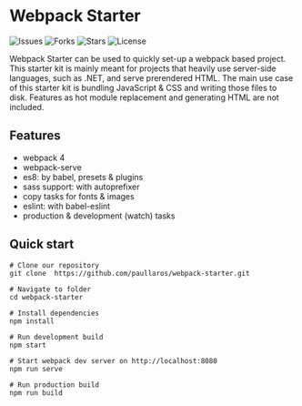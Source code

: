 # Webpack Starter

![Issues](https://img.shields.io/github/issues/paullaros/webpack-starter.svg)
![Forks](https://img.shields.io/github/forks/paullaros/webpack-starter.svg)
![Stars](https://img.shields.io/github/stars/paullaros/webpack-starter.svg)
![License](https://img.shields.io/github/license/paullaros/webpack-starter.svg)

Webpack Starter can be used to quickly set-up a webpack based project. This starter kit is mainly meant for projects that heavily use server-side languages, such as .NET, and serve prerendered HTML. The main use case of this starter kit is bundling JavaScript & CSS and writing those files to disk. Features as hot module replacement and generating HTML are not included.

## Features

- webpack 4
- webpack-serve
- es8: by babel, presets & plugins
- sass support: with autoprefixer
- copy tasks for fonts & images
- eslint: with babel-eslint
- production & development (watch) tasks

## Quick start

```shell
# Clone our repository
git clone  https://github.com/paullaros/webpack-starter.git

# Navigate to folder
cd webpack-starter

# Install dependencies
npm install

# Run development build
npm start

# Start webpack dev server on http://localhost:8080
npm run serve

# Run production build
npm run build
```
